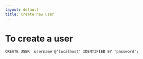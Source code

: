 ```yaml
---
layout: default
title: Create new user
---
```



# To create a user

 `CREATE USER 'username'@'localhost' IDENTIFIED BY 'password';`
